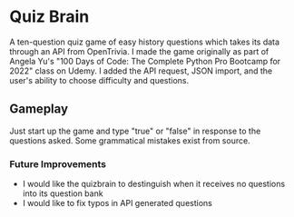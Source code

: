 # Quiz Brain
A ten-question quiz game of easy history questions which takes its data through an API from OpenTrivia. I made the game originally 
as part of Angela Yu's "100 Days of Code: The Complete Python Pro Bootcamp for 2022" class on Udemy. I added the API 
request, JSON import, and the user's ability to choose difficulty and questions.

## Gameplay
Just start up the game and type "true" or "false" in response to the questions asked. Some grammatical mistakes exist from source.

### Future Improvements
* I would like the quizbrain to destinguish when it receives no questions into its question bank
* I would like to fix typos in API generated questions
